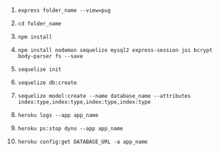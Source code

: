 1. ```express folder_name --view=pug```

2. ```cd folder_name```

3. ```npm install```

4. ```npm install nodemon sequelize mysql2 express-session joi bcrypt body-parser fs --save```

5. ```sequelize init```

6. ```sequelize db:create```

7. ```sequelize model:create --name database_name --attributes index:type,index:type,index:type,index:type```

8. ```heroku logs --app app_name```

9. ```heroku ps:stop dyno --app app_name```

10. ```heroku config:get DATABASE_URL -a app_name```

